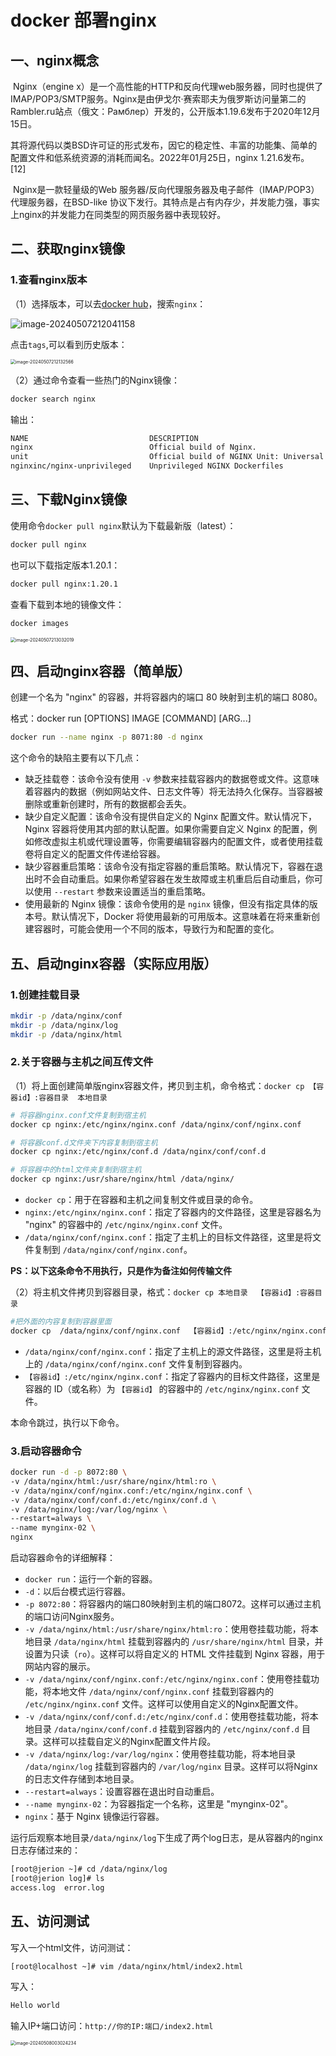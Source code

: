 # docker 部署nginx



## 一、nginx概念

​		Nginx（engine x）是一个高性能的HTTP和反向代理web服务器，同时也提供了IMAP/POP3/SMTP服务。Nginx是由伊戈尔·赛索耶夫为俄罗斯访问量第二的Rambler.ru站点（俄文：Рамблер）开发的，公开版本1.19.6发布于2020年12月15日。

​		其将源代码以类BSD许可证的形式发布，因它的稳定性、丰富的功能集、简单的配置文件和低系统资源的消耗而闻名。2022年01月25日，nginx 1.21.6发布。 [12]

​		Nginx是一款轻量级的Web 服务器/反向代理服务器及电子邮件（IMAP/POP3）代理服务器，在BSD-like 协议下发行。其特点是占有内存少，并发能力强，事实上nginx的并发能力在同类型的网页服务器中表现较好。



## 二、获取nginx镜像

### **1.查看nginx版本**

（1）选择版本，可以去[docker hub](http://hub.docker.com)，搜索`nginx`：

![image-20240507212041158](https://raw.githubusercontent.com/zyx3721/Picbed/main/blog-images/2024/05/07/38fee01b15460e88e0ace24c53073daf-image-20240507212041158-5a6eaf.png)

点击```tags```,可以看到历史版本：

<img src="https://raw.githubusercontent.com/zyx3721/Picbed/main/blog-images/2024/05/07/9d8c91d0e10a5200bffc018fe62ece6f-image-20240507212132566-eadd90.png" alt="image-20240507212132566" style="zoom:50%;" />

（2）通过命令查看一些热门的Nginx镜像：

```bash
docker search nginx
```

输出：

```bash
NAME                           DESCRIPTION                                      STARS     OFFICIAL 
nginx                          Official build of Nginx.                         19768     [OK]       
unit                           Official build of NGINX Unit: Universal Web …    26        [OK]       
nginxinc/nginx-unprivileged    Unprivileged NGINX Dockerfiles                   144      
```



## 三、下载Nginx镜像

使用命令```docker pull nginx```默认为下载最新版（latest）：

```bash
docker pull nginx
```

也可以下载指定版本1.20.1：

```bash
docker pull nginx:1.20.1
```

查看下载到本地的镜像文件：

```bash
docker images
```

<img src="https://raw.githubusercontent.com/zyx3721/Picbed/main/blog-images/2024/05/07/2f51ea0fe4f3a434de529462f8a16269-image-20240507213032019-03a440.png" alt="image-20240507213032019" style="zoom:50%;" />



## 四、启动nginx容器（简单版）

创建一个名为 "nginx" 的容器，并将容器内的端口 80 映射到主机的端口 8080。

格式：docker run [OPTIONS] IMAGE [COMMAND] [ARG...]

```bash
docker run --name nginx -p 8071:80 -d nginx
```

这个命令的缺陷主要有以下几点：

- 缺乏挂载卷：该命令没有使用 `-v` 参数来挂载容器内的数据卷或文件。这意味着容器内的数据（例如网站文件、日志文件等）将无法持久化保存。当容器被删除或重新创建时，所有的数据都会丢失。
- 缺少自定义配置：该命令没有提供自定义的 Nginx 配置文件。默认情况下，Nginx 容器将使用其内部的默认配置。如果你需要自定义 Nginx 的配置，例如修改虚拟主机或代理设置等，你需要编辑容器内的配置文件，或者使用挂载卷将自定义的配置文件传递给容器。
- 缺少容器重启策略：该命令没有指定容器的重启策略。默认情况下，容器在退出时不会自动重启。如果你希望容器在发生故障或主机重启后自动重启，你可以使用 `--restart` 参数来设置适当的重启策略。
- 使用最新的 Nginx 镜像：该命令使用的是 `nginx` 镜像，但没有指定具体的版本号。默认情况下，Docker 将使用最新的可用版本。这意味着在将来重新创建容器时，可能会使用一个不同的版本，导致行为和配置的变化。



## 五、启动nginx容器（实际应用版）

### **1.创建挂载目录**

```bash
mkdir -p /data/nginx/conf
mkdir -p /data/nginx/log
mkdir -p /data/nginx/html
```

### **2.关于容器与主机之间互传文件**

（1）将上面创建简单版nginx容器文件，拷贝到主机，命令格式：```docker cp 【容器id】:容器目录  本地目录```

```bash
# 将容器nginx.conf文件复制到宿主机
docker cp nginx:/etc/nginx/nginx.conf /data/nginx/conf/nginx.conf

# 将容器conf.d文件夹下内容复制到宿主机
docker cp nginx:/etc/nginx/conf.d /data/nginx/conf/conf.d

# 将容器中的html文件夹复制到宿主机
docker cp nginx:/usr/share/nginx/html /data/nginx/
```

- `docker cp`：用于在容器和主机之间复制文件或目录的命令。
- `nginx:/etc/nginx/nginx.conf`：指定了容器内的文件路径，这里是容器名为 "nginx" 的容器中的 `/etc/nginx/nginx.conf` 文件。
- `/data/nginx/conf/nginx.conf`：指定了主机上的目标文件路径，这里是将文件复制到 `/data/nginx/conf/nginx.conf`。

**PS：以下这条命令不用执行，只是作为备注如何传输文件**

（2）将主机文件拷贝到容器目录，格式：```docker cp 本地目录  【容器id】:容器目录  ```

```bash
#把外面的内容复制到容器里面
docker cp  /data/nginx/conf/nginx.conf  【容器id】:/etc/nginx/nginx.conf
```

- `/data/nginx/conf/nginx.conf`：指定了主机上的源文件路径，这里是将主机上的 `/data/nginx/conf/nginx.conf` 文件复制到容器内。
- `【容器id】:/etc/nginx/nginx.conf`：指定了容器内的目标文件路径，这里是容器的 ID（或名称）为 `【容器id】` 的容器中的 `/etc/nginx/nginx.conf` 文件。

本命令跳过，执行以下命令。

### **3.启动容器命令**

```bash
docker run -d -p 8072:80 \
-v /data/nginx/html:/usr/share/nginx/html:ro \
-v /data/nginx/conf/nginx.conf:/etc/nginx/nginx.conf \
-v /data/nginx/conf/conf.d:/etc/nginx/conf.d \
-v /data/nginx/log:/var/log/nginx \
--restart=always \
--name mynginx-02 \
nginx
```

启动容器命令的详细解释：

- `docker run`：运行一个新的容器。
- `-d`：以后台模式运行容器。
- `-p 8072:80`：将容器内的端口80映射到主机的端口8072。这样可以通过主机的端口访问Nginx服务。
- `-v /data/nginx/html:/usr/share/nginx/html:ro`：使用卷挂载功能，将本地目录 `/data/nginx/html` 挂载到容器内的 `/usr/share/nginx/html` 目录，并设置为只读（`ro`）。这样可以将自定义的 HTML 文件挂载到 Nginx 容器，用于网站内容的展示。
- `-v /data/nginx/conf/nginx.conf:/etc/nginx/nginx.conf`：使用卷挂载功能，将本地文件 `/data/nginx/conf/nginx.conf` 挂载到容器内的 `/etc/nginx/nginx.conf` 文件。这样可以使用自定义的Nginx配置文件。
- `-v /data/nginx/conf/conf.d:/etc/nginx/conf.d`：使用卷挂载功能，将本地目录 `/data/nginx/conf/conf.d` 挂载到容器内的 `/etc/nginx/conf.d` 目录。这样可以挂载自定义的Nginx配置文件片段。
- `-v /data/nginx/log:/var/log/nginx`：使用卷挂载功能，将本地目录 `/data/nginx/log` 挂载到容器内的 `/var/log/nginx` 目录。这样可以将Nginx的日志文件存储到本地目录。
- `--restart=always`：设置容器在退出时自动重启。
- `--name mynginx-02`：为容器指定一个名称，这里是 "mynginx-02"。
- `nginx`：基于 Nginx 镜像运行容器。

运行后观察本地目录`/data/nginx/log`下生成了两个log日志，是从容器内的nginx日志存储过来的：

```bash
[root@jerion ~]# cd /data/nginx/log
[root@jerion log]# ls
access.log  error.log
```



## **五、访问测试**

写入一个html文件，访问测试：

```bash
[root@localhost ~]# vim /data/nginx/html/index2.html
```
写入：
```bash
Hello world
```
输入IP+端口访问：```http://你的IP:端口/index2.html```

<img src="https://raw.githubusercontent.com/zyx3721/Picbed/main/blog-images/2024/05/08/edac8915d40485569d7b99698a272c88-image-20240508003024234-09561f.png" alt="image-20240508003024234" style="zoom:50%;" />
